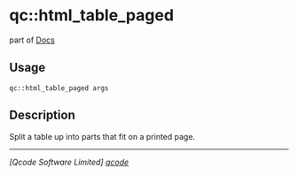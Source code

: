 qc::html_table_paged
====================

part of [Docs](.)

Usage
-----
`qc::html_table_paged args`

Description
-----------
Split a table up into parts that fit on a printed page.

----------------------------------
*[Qcode Software Limited] [qcode]*

[qcode]: www.qcode.co.uk "Qcode Software"